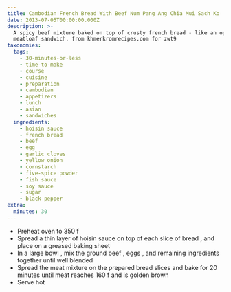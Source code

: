 ```yaml
---
title: Cambodian French Bread With Beef Num Pang Ang Chia Mui Sach Ko
date: 2013-07-05T00:00:00.000Z
description: >-
  A spicy beef mixture baked on top of crusty french bread - like an open faced
  meatloaf sandwich. from khmerkromrecipes.com for zwt9
taxonomies:
  tags:
    - 30-minutes-or-less
    - time-to-make
    - course
    - cuisine
    - preparation
    - cambodian
    - appetizers
    - lunch
    - asian
    - sandwiches
  ingredients:
    - hoisin sauce
    - french bread
    - beef
    - egg
    - garlic cloves
    - yellow onion
    - cornstarch
    - five-spice powder
    - fish sauce
    - soy sauce
    - sugar
    - black pepper
extra:
  minutes: 30
---
```

 - Preheat oven to 350 f
 - Spread a thin layer of hoisin sauce on top of each slice of bread , and place on a greased baking sheet
 - In a large bowl , mix the ground beef , eggs , and remaining ingredients together until well blended
 - Spread the meat mixture on the prepared bread slices and bake for 20 minutes until meat reaches 160 f and is golden brown
 - Serve hot
